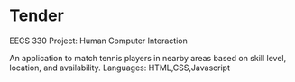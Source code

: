 # Tender
EECS 330 Project: Human Computer Interaction

An application to match tennis players in nearby areas based on skill level, location, and availability.
Languages: HTML,CSS,Javascript
